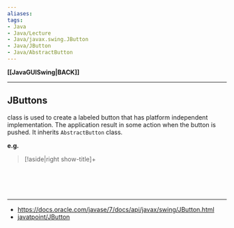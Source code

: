 ```yaml
---
aliases:
tags:
- Java
- Java/Lecture
- Java/javax.swing.JButton
- Java/JButton
- Java/AbstractButton
---
```

**[[JavaGUISwing|BACK]]**

---
## JButtons
class is used to create a labeled button that has platform independent implementation. The application result in some action when the button is pushed. It inherits `AbstractButton` class.

**e.g.**
>[!aside|right show-title]+
> 

```java

```

<br>

# 
---
- https://docs.oracle.com/javase/7/docs/api/javax/swing/JButton.html
- [javatpoint/JButton](https://www.javatpoint.com/java-jbutton#:~:text=The%20JButton%20class%20is%20used,It%20inherits%20AbstractButton%20class.)